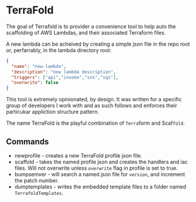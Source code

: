 # TerraFold

The goal of Terrafold is to provider a convenience tool to help auto the scaffolding of AWS Lambdas, and their associated Terraform files.

A new lambda can be acheived by creating a simple json file in the repo root or, perfarrably, in the lambda directory root:

```json
{
  "name": "new-lambda",
  "description": "new lambda description",
  "triggers": ["api","invoke","sns","sqs"],
  "overwrite": false
}
```

This tool is extremely opinionated, by design. It was written for a specific group of developers I work with and as such follows and enforces their particukar appliction structure pattern.

The name TerraFold is the playful combination of `Terra`form and Scaf`fold`.

## Commands

- newprofile - creates a new TerraFold profile json file.
- scaffold   - takes the named profile json and creates the handlers and iac files. Will not overwrite unless `overwrite` flag in profile is set to true.
- bumpsemver - will search a named json file for `version`, and increment the patch number.
- dumptemplates - writes the embedded template files to a folder named `TerrafoldTemplates`.
